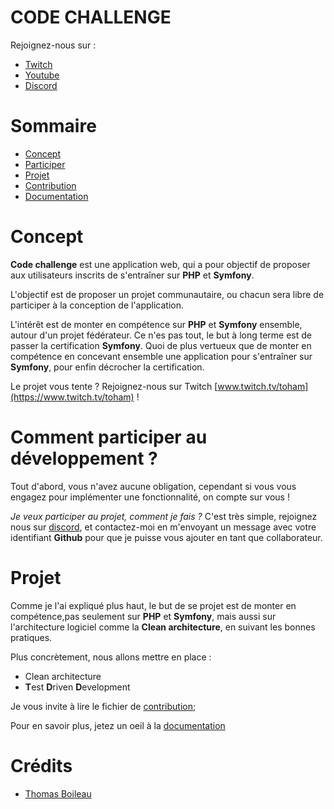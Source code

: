 CODE CHALLENGE
==============

Rejoignez-nous sur :
* [Twitch](https://www.twitch.tv/toham)
* [Youtube](https://www.youtube.com/c/ThomasBoileau)
* [Discord](https://discord.gg/AMd6d4a)

# Sommaire
* [Concept](#concept)
* [Participer](#comment-participer-au-développement-)
* [Projet](#projet)
* [Contribution](CONTRIBUTING.md)
* [Documentation](docs/index.md)

# Concept
**Code challenge** est une application web, qui a pour objectif de proposer aux utilisateurs inscrits de s'entraîner sur **PHP** et **Symfony**.

L'objectif est de proposer un projet communautaire, ou chacun sera libre de participer à la conception de l'application.

L'intérêt est de monter en compétence sur **PHP** et **Symfony** ensemble, autour d'un projet fédérateur. Ce n'es pas tout, le but à long terme est de passer la certification **Symfony**.
Quoi de plus vertueux que de monter en compétence en concevant ensemble une application pour s'entraîner sur **Symfony**, pour enfin décrocher la certification.

Le projet vous tente ? Rejoignez-nous sur Twitch [www.twitch.tv/toham](https://www.twitch.tv/toham) !

# Comment participer au développement ?
Tout d'abord, vous n'avez aucune obligation, cependant si vous vous engagez pour implémenter une fonctionnalité, on compte sur vous !

*Je veux participer au projet, comment je fais ?* C'est très simple, rejoignez nous sur [discord](https://discord.gg/AMd6d4a), et contactez-moi en m'envoyant un message avec votre identifiant **Github** pour que je puisse vous ajouter en tant que collaborateur.

# Projet
Comme je l'ai expliqué plus haut, le but de se projet est de monter en compétence,pas seulement sur **PHP** et **Symfony**, mais aussi sur l'architecture logiciel comme la **Clean architecture**, en suivant les bonnes pratiques.

Plus concrètement, nous allons mettre en place :
* Clean architecture
* **T**est **D**riven **D**evelopment

Je vous invite à lire le fichier de [contribution](CONTRIBUTION.md);

Pour en savoir plus, jetez un oeil à la [documentation](docs/index.md)

# Crédits

* [Thomas Boileau](https://github.com/TBoileau)
